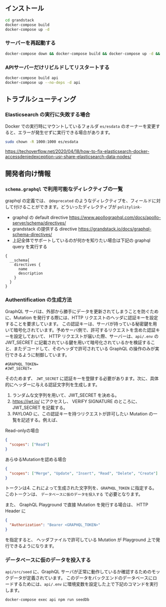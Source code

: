 ## インストール

```bash
cd grandstack
docker-compose build
docker-compose up -d
```

### サーバーを再起動する

```bash
docker-compose down && docker-compose build && docker-compose up -d && docker-compose logs -f
```

### APIサーバーだけリビルドしてリスタートする

```bash
docker-compose build api
docker-compose up --no-deps -d api
```


## トラブルシューティング

### Elasticsearch の実行に失敗する場合

Docker での実行時にマウントしているフォルダ `es/esdata` のオーナーを変更すると、エラーが発生せずに実行できる場合があります。


```bash
sudo chown -R 1000:1000 es/esdata
```

https://techoverflow.net/2020/04/18/how-to-fix-elasticsearch-docker-accessdeniedexception-usr-share-elasticsearch-data-nodes/

## 開発者向け情報

### `schema.graphql` で利用可能なディレクティブの一覧

graphql の定義では、 `@deprecated` のようなディレクティブを、フィールドに対して付けることができます。どういったディレクティブが `politylink-`

* graphql の default directive https://www.apollographql.com/docs/apollo-server/schema/directives/
* grandstack の提供する directive https://grandstack.io/docs/graphql-schema-directives/
* 上記全体でサポートしているのが何かを知りたい場合は下記の graphql query を実行する

```
{
  __schema{
    directives {
      name
      description
    }
  }
}
```

### Authentification の生成方法

GraphQL サーバは、外部から勝手にデータを更新されてしまうことを防ぐために、Mutation を発行する際には、HTTP リクエストのヘッダに認証キーを設定することを要求しています。
この認証キーは、サーバが持っている秘密鍵を用いて暗号化されています。予めサーバ側で、許可するリクエストを含めた認証キーを設定しておいて、
HTTP リクエストが届いた際、サーバーは、`api/.env` の JWT_SECRET に記載されている鍵を用いて暗号化されているかを検証すること、またデコードして、そのヘッダで許可されている
GraphQL の操作のみが実行できるように制御しています。

```api/.env
#GRAPHQL_TOKEN=
#JWT_SECRET=
```

そのためまず、 `JWT_SECRET` に認証キーを登録する必要があります。次に、具体的にヘッダーに与える認証文字列を生成します。

1. ランダムな文字列を用いて、JWT_SECRET を決める。
2. https://jwt.io/ にアクセスし、 VERIFY SIGNATURE のところに、JWT_SECRET を記載する。
3. PAYLOAD に、この認証キーを持つリクエストが許可したい Mutation の一覧を記述する。例えば、

Read-onlyの場合

```json
{
  "scopes": ["Read"]
}
```

あらゆるMutationを認める場合

```json
{
  "scopes": ["Merge", "Update", "Insert", "Read", "Delete", "Create"]
}
```

トークンは4. これによって生成された文字列を、`GRAPHQL_TOKEN` に指定する。このトークンは、 `データベースに仮のデータを投入する` で必要となります。

また、 GraphQL Playground で直接 Mutation を発行する場合は、 HTTP Header に

```json
{
  "Authorization": "Bearer <GRAPHQL_TOKEN>"
}
```

を指定すると、 ヘッダファイルで許可している Mutation が Playground 上で発行できるようになります。


### データベースに仮のデータを投入する

`api/src/seed` に、GraphQL サーバが正常に動作しているか確認するためのモックデータが定義されています。
このデータをバックエンドのデータベースにロードするためには、`api/.env` に環境変数を設定した上で下記のコマンドを実行します。

```bash
docker-compose exec api npm run seedDb
```
